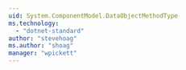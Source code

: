 ```yaml
---
uid: System.ComponentModel.DataObjectMethodType
ms.technology: 
  - "dotnet-standard"
author: "stevehoag"
ms.author: "shoag"
manager: "wpickett"
---
```

